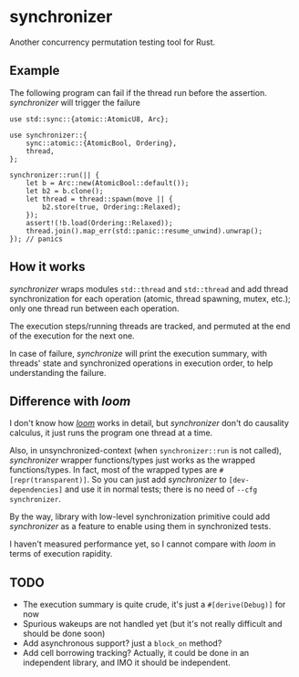 # synchronizer
Another concurrency permutation testing tool for Rust. 

## Example

The following program can fail if the thread run before the assertion. *synchronizer* will trigger the failure
```
use std::sync::{atomic::AtomicU8, Arc};

use synchronizer::{
    sync::atomic::{AtomicBool, Ordering},
    thread,
};

synchronizer::run(|| {
    let b = Arc::new(AtomicBool::default());
    let b2 = b.clone();
    let thread = thread::spawn(move || {
        b2.store(true, Ordering::Relaxed);
    });
    assert!(!b.load(Ordering::Relaxed));
    thread.join().map_err(std::panic::resume_unwind).unwrap();
}); // panics
```

## How it works

*synchronizer* wraps modules `std::thread` and `std::thread` and add thread synchronization for each operation (atomic, thread spawning, mutex, etc.); only one thread run between each operation.

The execution steps/running threads are tracked, and permuted at the end of the execution for the next one.

In case of failure, *synchronize* will print the execution summary, with threads' state and synchronized operations in execution order, to help understanding the failure.

## Difference with *loom*

I don't know how [*loom*](https://github.com/tokio-rs/loom) works in detail, but *synchronizer* don't do causality calculus, it just runs the program one thread at a time.

Also, in unsynchronized-context (when `synchronizer::run` is not called), *synchronizer* wrapper functions/types just works as the wrapped functions/types. In fact, most of the wrapped types are `#[repr(transparent)]`. 
So you can just add *synchronizer* to `[dev-dependencies]` and use it in normal tests; there is no need of `--cfg synchronizer`.

By the way, library with low-level synchronization primitive could add *synchronizer* as a feature to enable using them in synchronized tests.

I haven't measured performance yet, so I cannot compare with *loom* in terms of execution rapidity.

## TODO

- The execution summary is quite crude, it's just a `#[derive(Debug)]` for now
- Spurious wakeups are not handled yet (but it's not really difficult and should be done soon)
- Add asynchronous support? just a `block_on` method?
- Add cell borrowing tracking? Actually, it could be done in an independent library, and IMO it should be independent.